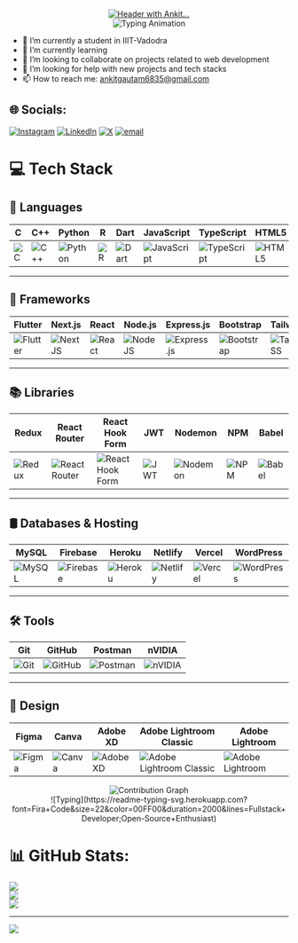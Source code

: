 <div align="center">
  <a class="link" href="header.svg">
    <img class="image" src="header.svg" alt="Header with Ankit..." />
  </a>
</div>

<div align="center">
  <img src="https://readme-typing-svg.herokuapp.com?font=Fira+Code&size=45&pause=1000&color=4facfe&center=true&vCenter=true&width=600&lines=Ankit..." alt="Typing Animation" />
</div>



- 🔭 I’m currently a student in IIIT-Vadodra 
- 🌱 I’m currently learning 
- 👯 I’m looking to collaborate on projects related to web development 
- 🤔 I’m looking for help with new projects and tech stacks 
- 📫 How to reach me: ankitgautam6835@gmail.com


## 🌐 Socials:
[![Instagram](https://img.shields.io/badge/Instagram-%23E4405F.svg?logo=Instagram&logoColor=white)](https://instagram.com/https://www.instagram.com/ankit_gautam_03/) [![LinkedIn](https://img.shields.io/badge/LinkedIn-%230077B5.svg?logo=linkedin&logoColor=white)](https://linkedin.com/in/https://www.linkedin.com/in/ankit-gautam-85a807259/) [![X](https://img.shields.io/badge/X-black.svg?logo=X&logoColor=white)](https://x.com/ankit_gautam_03) [![email](https://img.shields.io/badge/Email-D14836?logo=gmail&logoColor=white)](mailto:ankitgautam6835@gmail.com) 

# 💻 Tech Stack

## 📝 Languages
| C | C++ | Python | R | Dart | JavaScript | TypeScript | HTML5 | CSS3 | LaTeX |
|---|-----|--------|---|------|-------------|------------|-------|------|-------|
| ![C](https://img.shields.io/badge/c-%2300599C.svg?style=for-the-badge&logo=c&logoColor=white) | ![C++](https://img.shields.io/badge/c++-%2300599C.svg?style=for-the-badge&logo=c%2B%2B&logoColor=white) | ![Python](https://img.shields.io/badge/python-3670A0?style=for-the-badge&logo=python&logoColor=ffdd54) | ![R](https://img.shields.io/badge/r-%23276DC3.svg?style=for-the-badge&logo=r&logoColor=white) | ![Dart](https://img.shields.io/badge/dart-%230175C2.svg?style=for-the-badge&logo=dart&logoColor=white) | ![JavaScript](https://img.shields.io/badge/javascript-%23323330.svg?style=for-the-badge&logo=javascript&logoColor=%23F7DF1E) | ![TypeScript](https://img.shields.io/badge/typescript-%23007ACC.svg?style=for-the-badge&logo=typescript&logoColor=white) | ![HTML5](https://img.shields.io/badge/html5-%23E34F26.svg?style=for-the-badge&logo=html5&logoColor=white) | ![CSS3](https://img.shields.io/badge/css3-%231572B6.svg?style=for-the-badge&logo=css3&logoColor=white) | ![LaTeX](https://img.shields.io/badge/latex-%23008080.svg?style=for-the-badge&logo=latex&logoColor=white) |

---

## 🚀 Frameworks
| Flutter | Next.js | React | Node.js | Express.js | Bootstrap | TailwindCSS | DaisyUI | Vite |
|---------|---------|-------|---------|------------|-----------|-------------|---------|------|
| ![Flutter](https://img.shields.io/badge/Flutter-%2302569B.svg?style=for-the-badge&logo=Flutter&logoColor=white) | ![Next JS](https://img.shields.io/badge/Next-black?style=for-the-badge&logo=next.js&logoColor=white) | ![React](https://img.shields.io/badge/react-%2320232a.svg?style=for-the-badge&logo=react&logoColor=%2361DAFB) | ![NodeJS](https://img.shields.io/badge/node.js-6DA55F?style=for-the-badge&logo=node.js&logoColor=white) | ![Express.js](https://img.shields.io/badge/express.js-%23404d59.svg?style=for-the-badge&logo=express&logoColor=%2361DAFB) | ![Bootstrap](https://img.shields.io/badge/bootstrap-%238511FA.svg?style=for-the-badge&logo=bootstrap&logoColor=white) | ![TailwindCSS](https://img.shields.io/badge/tailwindcss-%2338B2AC.svg?style=for-the-badge&logo=tailwind-css&logoColor=white) | ![DaisyUI](https://img.shields.io/badge/daisyui-5A0EF8?style=for-the-badge&logo=daisyui&logoColor=white) | ![Vite](https://img.shields.io/badge/vite-%23646CFF.svg?style=for-the-badge&logo=vite&logoColor=white) |

---

## 📚 Libraries
| Redux | React Router | React Hook Form | JWT | Nodemon | NPM | Babel |
|-------|--------------|-----------------|-----|---------|-----|-------|
| ![Redux](https://img.shields.io/badge/redux-%23593d88.svg?style=for-the-badge&logo=redux&logoColor=white) | ![React Router](https://img.shields.io/badge/React_Router-CA4245?style=for-the-badge&logo=react-router&logoColor=white) | ![React Hook Form](https://img.shields.io/badge/React%20Hook%20Form-%23EC5990.svg?style=for-the-badge&logo=reacthookform&logoColor=white) | ![JWT](https://img.shields.io/badge/JWT-black?style=for-the-badge&logo=JSON%20web%20tokens) | ![Nodemon](https://img.shields.io/badge/NODEMON-%23323330.svg?style=for-the-badge&logo=nodemon&logoColor=%BBDEAD) | ![NPM](https://img.shields.io/badge/NPM-%23CB3837.svg?style=for-the-badge&logo=npm&logoColor=white) | ![Babel](https://img.shields.io/badge/Babel-F9DC3e?style=for-the-badge&logo=babel&logoColor=black) |

---

## 🛢️ Databases & Hosting
| MySQL | Firebase | Heroku | Netlify | Vercel | WordPress |
|-------|----------|--------|---------|--------|-----------|
| ![MySQL](https://img.shields.io/badge/mysql-4479A1.svg?style=for-the-badge&logo=mysql&logoColor=white) | ![Firebase](https://img.shields.io/badge/firebase-%23039BE5.svg?style=for-the-badge&logo=firebase) | ![Heroku](https://img.shields.io/badge/heroku-%23430098.svg?style=for-the-badge&logo=heroku&logoColor=white) | ![Netlify](https://img.shields.io/badge/netlify-%23000000.svg?style=for-the-badge&logo=netlify&logoColor=#00C7B7) | ![Vercel](https://img.shields.io/badge/vercel-%23000000.svg?style=for-the-badge&logo=vercel&logoColor=white) | ![WordPress](https://img.shields.io/badge/WordPress-%23117AC9.svg?style=for-the-badge&logo=WordPress&logoColor=white) |

---

## 🛠️ Tools
| Git | GitHub | Postman | nVIDIA |
|-----|--------|---------|--------|
| ![Git](https://img.shields.io/badge/git-%23F05033.svg?style=for-the-badge&logo=git&logoColor=white) | ![GitHub](https://img.shields.io/badge/github-%23121011.svg?style=for-the-badge&logo=github&logoColor=white) | ![Postman](https://img.shields.io/badge/Postman-FF6C37?style=for-the-badge&logo=postman&logoColor=white) | ![nVIDIA](https://img.shields.io/badge/nVIDIA-%2376B900.svg?style=for-the-badge&logo=nVIDIA&logoColor=white) |

---

## 🎨 Design
| Figma | Canva | Adobe XD | Adobe Lightroom Classic | Adobe Lightroom |
|-------|-------|----------|--------------------------|----------------|
| ![Figma](https://img.shields.io/badge/figma-%23F24E1E.svg?style=for-the-badge&logo=figma&logoColor=white) | ![Canva](https://img.shields.io/badge/Canva-%2300C4CC.svg?style=for-the-badge&logo=Canva&logoColor=white) | ![Adobe XD](https://img.shields.io/badge/Adobe%20XD-470137?style=for-the-badge&logo=Adobe%20XD&logoColor=#FF61F6) | ![Adobe Lightroom Classic](https://img.shields.io/badge/Adobe%20Lightroom%20Classic-31A8FF.svg?style=for-the-badge&logo=Adobe%20Lightroom%20Classic&logoColor=white) | ![Adobe Lightroom](https://img.shields.io/badge/Adobe%20Lightroom-31A8FF.svg?style=for-the-badge&logo=Adobe%20Lightroom&logoColor=white) |

<div align="center">

  <!-- Contribution Graph -->
  <img src="https://github-readme-activity-graph.vercel.app/graph?username=ankitgautam2003&theme=tokyo-night" alt="Contribution Graph" />

</div>

<div align="center">
  <!-- Typing SVG Text -->
  ![Typing](https://readme-typing-svg.herokuapp.com?font=Fira+Code&size=22&color=00FF00&duration=2000&lines=Fullstack+Developer;Open-Source+Enthusiast)
</div>


</div>


# 📊 GitHub Stats:
![](https://github-readme-stats.vercel.app/api?username=ankitgautam2003&theme=dark&hide_border=false&include_all_commits=false&count_private=false)<br/>
![](https://nirzak-streak-stats.vercel.app/?user=ankitgautam2003&theme=dark&hide_border=false)<br/>
![](https://github-readme-stats.vercel.app/api/top-langs/?username=ankitgautam2003&theme=dark&hide_border=false&include_all_commits=false&count_private=false&layout=compact)

---
[![](https://visitcount.itsvg.in/api?id=ankitgautam2003&icon=0&color=0)](https://visitcount.itsvg.in)

<!-- Proudly created with GPRM ( https://gprm.itsvg.in ) -->
